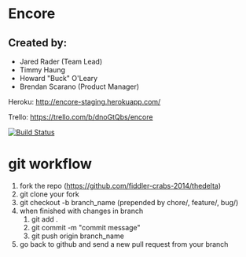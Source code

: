 Encore
==================

Created by:
-------------------
- Jared Rader (Team Lead)
- Timmy Haung
- Howard "Buck" O'Leary
- Brendan Scarano (Product Manager)

Heroku: 
http://encore-staging.herokuapp.com/

Trello: 
https://trello.com/b/dnoGtQbs/encore

[![Build Status](https://travis-ci.org/fiddler-crabs-2014/encore.svg?branch=master)](https://travis-ci.org/fiddler-crabs-2014/encore)

git workflow
============
1. fork the repo (https://github.com/fiddler-crabs-2014/thedelta)
2. git clone your fork
3. git checkout -b branch_name (prepended by chore/, feature/, bug/)
4. when finished with changes in branch
    1. git add .
    2. git commit -m "commit message"
    3. git push origin branch_name
5. go back to github and send a new pull request from your branch

